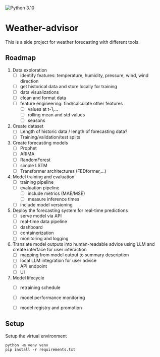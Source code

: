 ![Python 3.10](https://img.shields.io/badge/python-3.10-blue.svg)

# Weather-advisor
This is a side project for weather forecasting with different tools.

## Roadmap

1. Data exploration
   - [ ] identify features: temperature, humidity, pressure, wind, wind direction 
   - [ ] get historical data and store locally for training
   - [ ] data visualizations
   - [ ] clean and format data
   - [ ] feature engineering: find/calculate other features 
     - [ ] values at t-1,...
     - [ ] rolling mean and std values
     - [ ] seasons
2. Create dataset
    - [ ] Length of historic data / length of forecasting data?
    - [ ] Training/validation/test splits
3. Create forecasting models
   - [ ] Prophet
   - [ ] ARIMA
   - [ ] RandomForest
   - [ ] simple LSTM
   - [ ] Transformer architectures (FEDformer,...)
4. Model training and evaluation
   - [ ] training pipeline
   - [ ] evaluation pipeline
     - [ ] include metrics (MAE/MSE) 
     - [ ] measure inference times
   - [ ] include model versioning
5. Deploy the forecasting system for real-time predictions
   - [ ] serve model via API
   - [ ] real-time data pipeline
   - [ ] dashboard
   - [ ] containerization
   - [ ] monitoring and logging
6. Translate model outputs into human-readable advice using LLM and create interface for user interaction
   - [ ] mapping from model output to summary description
   - [ ] local LLM integration for user advice
   - [ ] API endpoint
   - [ ] UI
7. Model lifecycle
   - [ ] retraining schedule
   - [ ] model performance monitoring
   - [ ] model registry and promotion



## Setup

Setup the virtual environment 

```shell
python -m venv venv
pip install -r requirements.txt
```


